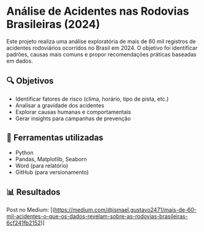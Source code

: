 # Análise de Acidentes nas Rodovias Brasileiras (2024)

Este projeto realiza uma análise exploratória de mais de 60 mil registros de acidentes rodoviários ocorridos no Brasil em 2024. O objetivo foi identificar padrões, causas mais comuns e propor recomendações práticas baseadas em dados.

## 🔍 Objetivos
- Identificar fatores de risco (clima, horário, tipo de pista, etc.)
- Analisar a gravidade dos acidentes
- Explorar causas humanas e comportamentais
- Gerar insights para campanhas de prevenção

## 🧪 Ferramentas utilizadas
- Python
- Pandas, Matplotlib, Seaborn
- Word (para relatório)
- GitHub (para versionamento)

## 📊 Resultados  
Post no Medium: [(https://medium.com/@ismael.gustavo2471/mais-de-60-mil-acidentes-o-que-os-dados-revelam-sobre-as-rodovias-brasileiras-6cf241fb2152)]  


